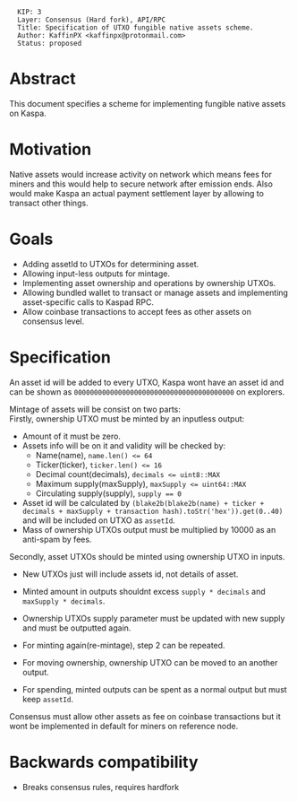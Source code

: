 ```
  KIP: 3 
  Layer: Consensus (Hard fork), API/RPC
  Title: Specification of UTXO fungible native assets scheme.
  Author: KaffinPX <kaffinpx@protonmail.com>
  Status: proposed
```

# Abstract

This document specifies a scheme for implementing fungible native assets on Kaspa.

# Motivation

Native assets would increase activity on network which means fees for miners and this would help to secure network after emission ends.
Also would make Kaspa an actual payment settlement layer by allowing to transact other things.

# Goals

* Adding assetId to UTXOs for determining asset.
* Allowing input-less outputs for mintage.
* Implementing asset ownership and operations by ownership UTXOs.
* Allowing bundled wallet to transact or manage assets and implementing asset-specific calls to Kaspad RPC.
* Allow coinbase transactions to accept fees as other assets on consensus level.

# Specification

An asset id will be added to every UTXO, Kaspa wont have an asset id and can be shown as ``0000000000000000000000000000000000000000`` on explorers.

Mintage of assets will be consist on two parts:  
Firstly, ownership UTXO must be minted by an inputless output:
* Amount of it must be zero.
* Assets info will be on it and validity will be checked by:
  - Name(name), ``name.len() <= 64``
  - Ticker(ticker), ``ticker.len() <= 16``
  - Decimal count(decimals), ``decimals <= uint8::MAX``
  - Maximum supply(maxSupply), ``maxSupply <= uint64::MAX``
  - Circulating supply(supply), ``supply == 0``
* Asset id will be calculated by `(blake2b(blake2b(name) + ticker + decimals + maxSupply + transaction hash).toStr('hex')).get(0..40)` and will be included on UTXO as ``assetId``.
* Mass of ownership UTXOs output must be multiplied by 10000 as an anti-spam by fees.

Secondly, asset UTXOs should be minted using ownership UTXO in inputs.
* New UTXOs just will include assets id, not details of asset.
* Minted amount in outputs shouldnt excess ``supply * decimals`` and ``maxSupply * decimals``.
* Ownership UTXOs supply parameter must be updated with new supply and must be outputted again.
  
* For minting again(re-mintage), step 2 can be repeated.
* For moving ownership, ownership UTXO can be moved to an another output.
* For spending, minted outputs can be spent as a normal output but must keep ``assetId``.

Consensus must allow other assets as fee on coinbase transactions but it wont be implemented in default for miners on reference node.

# Backwards compatibility
* Breaks consensus rules, requires hardfork
